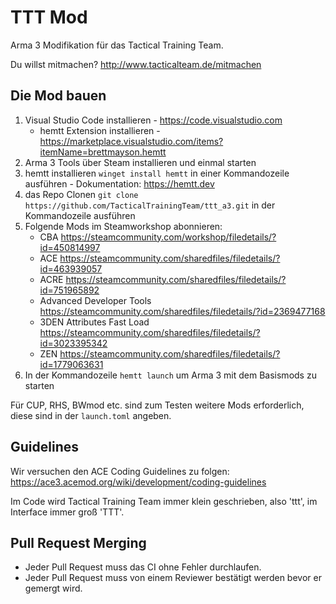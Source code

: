 # TTT Mod

Arma 3 Modifikation für das Tactical Training Team.

Du willst mitmachen? <http://www.tacticalteam.de/mitmachen>

## Die Mod bauen

1. Visual Studio Code installieren - <https://code.visualstudio.com>
    - hemtt Extension installieren - <https://marketplace.visualstudio.com/items?itemName=brettmayson.hemtt>
2. Arma 3 Tools über Steam installieren und einmal starten
3. hemtt installieren `winget install hemtt` in einer Kommandozeile ausführen - Dokumentation: <https://hemtt.dev>
4. das Repo Clonen `git clone https://github.com/TacticalTrainingTeam/ttt_a3.git` in der Kommandozeile ausführen
5. Folgende Mods im Steamworkshop abonnieren:
    - CBA <https://steamcommunity.com/workshop/filedetails/?id=450814997>
    - ACE <https://steamcommunity.com/sharedfiles/filedetails/?id=463939057>
    - ACRE <https://steamcommunity.com/sharedfiles/filedetails/?id=751965892>
    - Advanced Developer Tools <https://steamcommunity.com/sharedfiles/filedetails/?id=2369477168>
    - 3DEN Attributes Fast Load <https://steamcommunity.com/sharedfiles/filedetails/?id=3023395342>
    - ZEN <https://steamcommunity.com/sharedfiles/filedetails/?id=1779063631>
6. In der Kommandozeile `hemtt launch` um Arma 3 mit dem Basismods zu starten

Für CUP, RHS, BWmod etc. sind zum Testen weitere Mods erforderlich, diese sind in der `launch.toml` angeben.

## Guidelines

Wir versuchen den ACE Coding Guidelines zu folgen: <https://ace3.acemod.org/wiki/development/coding-guidelines>

Im Code wird Tactical Training Team immer klein geschrieben, also 'ttt', im Interface immer groß 'TTT'.

## Pull Request Merging

- Jeder Pull Request muss das CI ohne Fehler durchlaufen.
- Jeder Pull Request muss von einem Reviewer bestätigt werden bevor er gemergt wird. 
